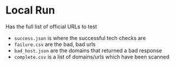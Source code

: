 # Local Run

Has the full list of official URLs to test

- `success.json` is where the successful tech checks are
- `failure.csv` are the bad, bad urls
- `bad_host.json` are the domains that returned a bad response
- `complete.csv` is a list of domains/urls which have been scanned
